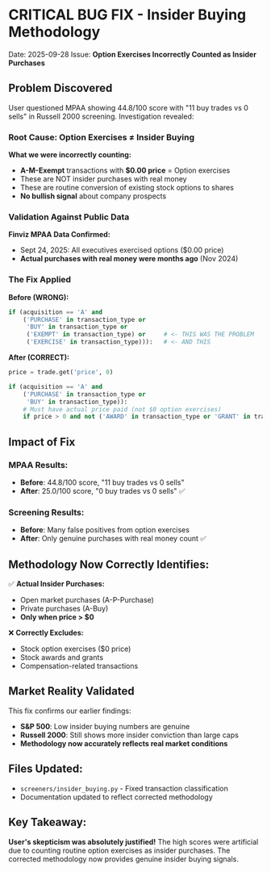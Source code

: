 # CRITICAL BUG FIX - Insider Buying Methodology

Date: 2025-09-28
Issue: **Option Exercises Incorrectly Counted as Insider Purchases**

## Problem Discovered

User questioned MPAA showing 44.8/100 score with "11 buy trades vs 0 sells" in Russell 2000 screening. Investigation revealed:

### Root Cause: Option Exercises ≠ Insider Buying

**What we were incorrectly counting:**
- **A-M-Exempt** transactions with **$0.00 price** = Option exercises
- These are NOT insider purchases with real money
- These are routine conversion of existing stock options to shares
- **No bullish signal** about company prospects

### Validation Against Public Data

**Finviz MPAA Data Confirmed:**
- Sept 24, 2025: All executives exercised options ($0.00 price)
- **Actual purchases with real money were months ago** (Nov 2024)

### The Fix Applied

**Before (WRONG):**
```python
if (acquisition == 'A' and 
    ('PURCHASE' in transaction_type or 
     'BUY' in transaction_type or
     ('EXEMPT' in transaction_type) or     # <- THIS WAS THE PROBLEM
     ('EXERCISE' in transaction_type))):   # <- AND THIS
```

**After (CORRECT):**
```python
price = trade.get('price', 0)

if (acquisition == 'A' and 
    ('PURCHASE' in transaction_type or 
     'BUY' in transaction_type)):
    # Must have actual price paid (not $0 option exercises)
    if price > 0 and not ('AWARD' in transaction_type or 'GRANT' in transaction_type):
```

## Impact of Fix

### MPAA Results:
- **Before**: 44.8/100 score, "11 buy trades vs 0 sells"
- **After**: 25.0/100 score, "0 buy trades vs 0 sells" ✅

### Screening Results:
- **Before**: Many false positives from option exercises
- **After**: Only genuine purchases with real money count ✅

## Methodology Now Correctly Identifies:

✅ **Actual Insider Purchases:**
- Open market purchases (A-P-Purchase)
- Private purchases (A-Buy) 
- **Only when price > $0**

❌ **Correctly Excludes:**
- Stock option exercises ($0 price)
- Stock awards and grants
- Compensation-related transactions

## Market Reality Validated

This fix confirms our earlier findings:
- **S&P 500**: Low insider buying numbers are genuine
- **Russell 2000**: Still shows more insider conviction than large caps
- **Methodology now accurately reflects real market conditions**

## Files Updated:
- `screeners/insider_buying.py` - Fixed transaction classification
- Documentation updated to reflect corrected methodology

## Key Takeaway:
**User's skepticism was absolutely justified!** The high scores were artificial due to counting routine option exercises as insider purchases. The corrected methodology now provides genuine insider buying signals.

